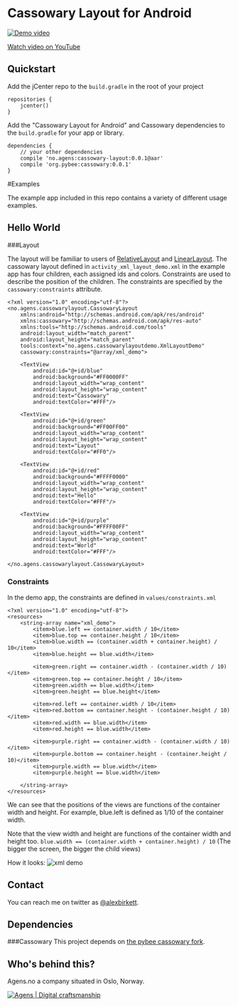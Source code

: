 Cassowary Layout for Android
========================


[![Demo video](http://share.gifyoutube.com/vQkB6M.gif)](http://www.youtube.com/watch?v=_FYroNxqFqo)

[Watch video on YouTube](http://www.youtube.com/watch?v=_FYroNxqFqo)


## Quickstart

Add the jCenter repo to the `build.gradle` in the root of your project

    repositories {
        jcenter()
    }

Add the "Cassowary Layout for Android" and Cassowary dependencies to the `build.gradle` for your app or library.

    dependencies {
        // your other dependencies
        compile 'no.agens:cassowary-layout:0.0.1@aar'
        compile 'org.pybee:cassowary:0.0.1'
    }

#Examples

The example app included in this repo contains a variety of different usage examples.

## Hello World

###Layout

The layout will be familiar to users of [RelativeLayout](http://developer.android.com/reference/android/widget/RelativeLayout.html) and [LinearLayout](http://developer.android.com/reference/android/widget/LinearLayout.html). The cassowary layout defined in `activity_xml_layout_demo.xml` in the example app has four children, each assigned ids and colors. Constraints are used to describe the position of the children. The constraints are specified by the `cassowary:constraints` attribute.

```
<?xml version="1.0" encoding="utf-8"?>
<no.agens.cassowarylayout.CassowaryLayout
    xmlns:android="http://schemas.android.com/apk/res/android"
    xmlns:cassowary="http://schemas.android.com/apk/res-auto"
    xmlns:tools="http://schemas.android.com/tools"
    android:layout_width="match_parent"
    android:layout_height="match_parent"
    tools:context="no.agens.cassowarylayoutdemo.XmlLayoutDemo"
    cassowary:constraints="@array/xml_demo">

    <TextView
        android:id="@+id/blue"
        android:background="#FF0000FF"
        android:layout_width="wrap_content"
        android:layout_height="wrap_content"
        android:text="Cassowary"
        android:textColor="#FFF"/>

    <TextView
        android:id="@+id/green"
        android:background="#FF00FF00"
        android:layout_width="wrap_content"
        android:layout_height="wrap_content"
        android:text="Layout"
        android:textColor="#FF0"/>

    <TextView
        android:id="@+id/red"
        android:background="#FFFF0000"
        android:layout_width="wrap_content"
        android:layout_height="wrap_content"
        android:text="Hello"
        android:textColor="#FFF"/>

    <TextView
        android:id="@+id/purple"
        android:background="#FFFF00FF"
        android:layout_width="wrap_content"
        android:layout_height="wrap_content"
        android:text="World"
        android:textColor="#FFF"/>

</no.agens.cassowarylayout.CassowaryLayout>
```

### Constraints
In the demo app, the constraints are defined in ```values/constraints.xml```

```
<?xml version="1.0" encoding="utf-8"?>
<resources>
    <string-array name="xml_demo">
        <item>blue.left == container.width / 10</item>
        <item>blue.top == container.height / 10</item>
        <item>blue.width == (container.width + container.height) / 10</item>
        <item>blue.height == blue.width</item>

        <item>green.right == container.width - (container.width / 10)</item>
        <item>green.top == container.height / 10</item>
        <item>green.width == blue.width</item>
        <item>green.height == blue.height</item>

        <item>red.left == container.width / 10</item>
        <item>red.bottom == container.height - (container.height / 10)</item>
        <item>red.width == blue.width</item>
        <item>red.height == blue.width</item>

        <item>purple.right == container.width - (container.width / 10)</item>
        <item>purple.bottom == container.height - (container.height / 10)</item>
        <item>purple.width == blue.width</item>
        <item>purple.height == blue.width</item>

    </string-array>
</resources>
```

We can see that the positions of the views are functions of the container width and height. For example, blue.left is defined as 1/10 of the container width.

Note that the view width and height are functions of the container width and height too. ```blue.width == (container.width + container.height) / 10``` (The bigger the screen, the bigger the child views)

How it looks:
![xml demo](https://github.com/alexbirkett/android-cassowary-layout/raw/master/screenshots/XmlLayoutDemo.png)


## Contact

You can reach me on twitter as [@alexbirkett](https://twitter.com/alexbirkett).


## Dependencies

###Cassowary
This project depends on [the pybee cassowary fork](https://github.com/pybee/cassowary-java).

## Who's behind this?

Agens.no a company situated in Oslo, Norway.


[![Agens | Digital craftsmanship](http://static.agens.no/images/agens_logo_w_slogan_avenir_small.png)](http://agens.no/)
